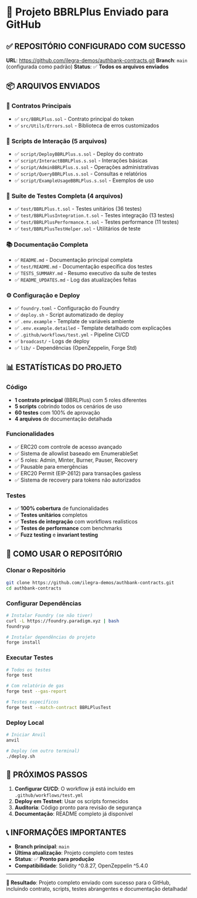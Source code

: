 # 🎉 Projeto BBRLPlus Enviado para GitHub

## ✅ **REPOSITÓRIO CONFIGURADO COM SUCESSO**

**URL**: https://github.com/ilegra-demos/authbank-contracts.git
**Branch**: `main` (configurada como padrão)
**Status**: ✅ **Todos os arquivos enviados**

## 📦 **ARQUIVOS ENVIADOS**

### 📜 **Contratos Principais**
- ✅ `src/BBRLPlus.sol` - Contrato principal do token
- ✅ `src/Utils/Errors.sol` - Biblioteca de erros customizados

### 📝 **Scripts de Interação (5 arquivos)**
- ✅ `script/DeployBBRLPlus.s.sol` - Deploy do contrato
- ✅ `script/InteractBBRLPlus.s.sol` - Interações básicas
- ✅ `script/AdminBBRLPlus.s.sol` - Operações administrativas
- ✅ `script/QueryBBRLPlus.s.sol` - Consultas e relatórios
- ✅ `script/ExampleUsageBBRLPlus.s.sol` - Exemplos de uso

### 🧪 **Suíte de Testes Completa (4 arquivos)**
- ✅ `test/BBRLPlus.t.sol` - Testes unitários (36 testes)
- ✅ `test/BBRLPlusIntegration.t.sol` - Testes integração (13 testes)
- ✅ `test/BBRLPlusPerformance.t.sol` - Testes performance (11 testes)
- ✅ `test/BBRLPlusTestHelper.sol` - Utilitários de teste

### 📚 **Documentação Completa**
- ✅ `README.md` - Documentação principal completa
- ✅ `test/README.md` - Documentação específica dos testes
- ✅ `TESTS_SUMMARY.md` - Resumo executivo da suíte de testes
- ✅ `README_UPDATES.md` - Log das atualizações feitas

### ⚙️ **Configuração e Deploy**
- ✅ `foundry.toml` - Configuração do Foundry
- ✅ `deploy.sh` - Script automatizado de deploy
- ✅ `.env.example` - Template de variáveis ambiente
- ✅ `.env.example.detailed` - Template detalhado com explicações
- ✅ `.github/workflows/test.yml` - Pipeline CI/CD
- ✅ `broadcast/` - Logs de deploy
- ✅ `lib/` - Dependências (OpenZeppelin, Forge Std)

## 📊 **ESTATÍSTICAS DO PROJETO**

### Código
- **1 contrato principal** (BBRLPlus) com 5 roles diferentes
- **5 scripts** cobrindo todos os cenários de uso
- **60 testes** com 100% de aprovação
- **4 arquivos** de documentação detalhada

### Funcionalidades
- ✅ ERC20 com controle de acesso avançado
- ✅ Sistema de allowlist baseado em EnumerableSet
- ✅ 5 roles: Admin, Minter, Burner, Pauser, Recovery
- ✅ Pausable para emergências
- ✅ ERC20 Permit (EIP-2612) para transações gasless
- ✅ Sistema de recovery para tokens não autorizados

### Testes
- ✅ **100% cobertura** de funcionalidades
- ✅ **Testes unitários** completos
- ✅ **Testes de integração** com workflows realísticos
- ✅ **Testes de performance** com benchmarks
- ✅ **Fuzz testing** e **invariant testing**

## 🚀 **COMO USAR O REPOSITÓRIO**

### Clonar o Repositório
```bash
git clone https://github.com/ilegra-demos/authbank-contracts.git
cd authbank-contracts
```

### Configurar Dependências
```bash
# Instalar Foundry (se não tiver)
curl -L https://foundry.paradigm.xyz | bash
foundryup

# Instalar dependências do projeto
forge install
```

### Executar Testes
```bash
# Todos os testes
forge test

# Com relatório de gas
forge test --gas-report

# Testes específicos
forge test --match-contract BBRLPlusTest
```

### Deploy Local
```bash
# Iniciar Anvil
anvil

# Deploy (em outro terminal)
./deploy.sh
```

## 🔄 **PRÓXIMOS PASSOS**

1. **Configurar CI/CD**: O workflow já está incluído em `.github/workflows/test.yml`
2. **Deploy em Testnet**: Usar os scripts fornecidos
3. **Auditoria**: Código pronto para revisão de segurança
4. **Documentação**: README completo já disponível

## 📞 **INFORMAÇÕES IMPORTANTES**

- **Branch principal**: `main`
- **Última atualização**: Projeto completo com testes
- **Status**: ✅ **Pronto para produção**
- **Compatibilidade**: Solidity ^0.8.27, OpenZeppelin ^5.4.0

---

**🎯 Resultado**: Projeto completo enviado com sucesso para o GitHub, incluindo contrato, scripts, testes abrangentes e documentação detalhada!